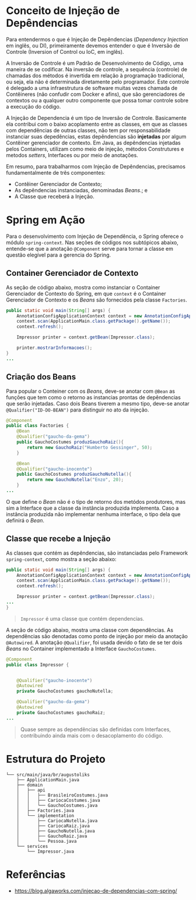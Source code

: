 # Conceito de Injeção de Depêndencias

Para entendermos o que é Injeção de Depêndencias (_Dependency Injection_ em inglês, ou DI), primeiramente devemos entender o que é Inversão de Controle (Inversion of Control ou IoC, em inglês). 
 
A Inversão de Controle é um Padrão de Desenvolvimento de Código, uma maneira de se codificar. Na inversão de controle, a sequência (controle) de chamadas dos métodos é invertida em relação à programação tradicional, ou seja, ela não é determinada diretamente pelo programador. Este controle é delegado a uma infraestrutura de software muitas vezes chamada de Contêineres (não confudir com Docker e afins), que são gerenciadores de contextos ou a qualquer outro componente que possa tomar controle sobre a execução do código.
 
A Injeção de Dependencia é um tipo de Inversão de Controle. Basicamente ela contribui com o baixo acoplamento entre as classes, em que as classes com dependências de outras classes, não tem por responsabilidade instanciar suas depedências, estas depêndencias são __injetadas__ por algum Contêiner gerenciador de contexto. Em Java, as depêndencias injetadas pelos Containers, utilizam como meio de injeção, métodos Construtures e metodos _setters_, Interfaces ou por meio de anotações.

Em resumo, para trabalharmos com Injeção de Depêndencias, precisamos fundamentalmente de três componentes:

- Contêiner Gerenciador de Contexto;
- As depêndencias instanciadas, denominadas _Beans_.; e
- A Classe que receberá a Injeção. 


# Spring em Ação

Para o desenvolvimento com Injeção de Dependência, o Spring oferece o módulo `spring-context`. Nas seções de códigos nos subtópicos abaixo, entende-se que a anotação `@Component` serve para tornar a classe em questão elegível para a gerencia do Spring.

## Container Gerenciador de Contexto 

As seção de código abaixo, mostra como instanciar o Container Gerenciador de Contexto do Spring, em que `context` é o Container Gerenciador de Contexto e os _Beans_ são fornecidos pela classe `Factories`.

```java
public static void main(String[] args) {
    AnnotationConfigApplicationContext context = new AnnotationConfigApplicationContext();
    context.scan(ApplicationMain.class.getPackage().getName());
    context.refresh();

    Impressor printer = context.getBean(Impressor.class);

    printer.mostrarInformacoes();
}
...
```

## Criação dos Beans 

Para popular o Conteiner com os _Beans_, deve-se anotar com `@Bean` as funções que tem como o retorno as instancias prontas de depêndencias que serão injetadas. Caso dois Beans tiverem a mesmo tipo, deve-se anotar `@Qualifier("ID-DO-BEAN")` para distinguir no ato da injeção. 

```java
@Component
public class Factories {
    @Bean
    @Qualifier("gaucho-da-gema")
    public GauchoCostumes produzGauchoRaiz(){
        return new GauchoRaiz("Humberto Gessinger", 50);
    }

    @Bean
    @Qualifier("gaucho-inocente")
    public GauchoCostumes produzGauchoNutella(){
        return new GauchoNutella("Enzo", 20);
    }
...
```

O que define o _Bean_ não é o tipo de retorno dos metódos produtores, mas sim a Interface que a classe da instância produzida implementa. Caso a instância produzida não implementar nenhuma interface, o tipo dela que definirá o _Bean_.


## Classe que recebe a Injeção

As classes que contém as depêndencias, são instanciadas pelo Framework `spring-context`, como mostra a seção abaixo: 
 
```java
public static void main(String[] args) {
    AnnotationConfigApplicationContext context = new AnnotationConfigApplicationContext();
    context.scan(ApplicationMain.class.getPackage().getName());
    context.refresh();

    Impressor printer = context.getBean(Impressor.class);
...
}
```
> `Impressor` é uma classe que contém dependencias. 
 
A seção de código abaixo, mostra uma classe com dependências. As dependências são denotadas como ponto de injeção por meio da anotação `@Autowired`. A anotação `@Qualifier`, foi usada devido o fato de se ter  dois _Beans_ no Container implementado a Interface `GauchoCostumes`.

```java
@Component
public class Impressor {


    @Qualifier("gaucho-inocente")
    @Autowired
    private GauchoCostumes gauchoNutella;

    @Qualifier("gaucho-da-gema")
    @Autowired
    private GauchoCostumes gauchoRaiz;
...
```

> Quase sempre as dependências são definidas com Interfaces, contribuindo ainda mais com o desacoplamento do código.


# Estrutura do Projeto

```
└── src/main/java/br/augustoliks
    ├── ApplicationMain.java
    ├── domain
    │   ├── api
    │   │   ├── BrasileiroCostumes.java
    │   │   ├── CariocaCostumes.java
    │   │   └── GauchoCostumes.java
    │   ├── Factories.java
    │   └── implementation
    │       ├── CariocaNutella.java
    │       ├── CariocaRaiz.java
    │       ├── GauchoNutella.java
    │       ├── GauchoRaiz.java
    │       └── Pessoa.java
    └── services
        └── Impressor.java
```

# Referências

- https://blog.algaworks.com/injecao-de-dependencias-com-spring/
